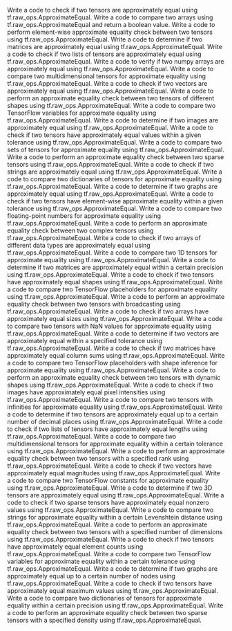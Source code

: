 Write a code to check if two tensors are approximately equal using tf.raw_ops.ApproximateEqual.
Write a code to compare two arrays using tf.raw_ops.ApproximateEqual and return a boolean value.
Write a code to perform element-wise approximate equality check between two tensors using tf.raw_ops.ApproximateEqual.
Write a code to determine if two matrices are approximately equal using tf.raw_ops.ApproximateEqual.
Write a code to check if two lists of tensors are approximately equal using tf.raw_ops.ApproximateEqual.
Write a code to verify if two numpy arrays are approximately equal using tf.raw_ops.ApproximateEqual.
Write a code to compare two multidimensional tensors for approximate equality using tf.raw_ops.ApproximateEqual.
Write a code to check if two vectors are approximately equal using tf.raw_ops.ApproximateEqual.
Write a code to perform an approximate equality check between two tensors of different shapes using tf.raw_ops.ApproximateEqual.
Write a code to compare two TensorFlow variables for approximate equality using tf.raw_ops.ApproximateEqual.
Write a code to determine if two images are approximately equal using tf.raw_ops.ApproximateEqual.
Write a code to check if two tensors have approximately equal values within a given tolerance using tf.raw_ops.ApproximateEqual.
Write a code to compare two sets of tensors for approximate equality using tf.raw_ops.ApproximateEqual.
Write a code to perform an approximate equality check between two sparse tensors using tf.raw_ops.ApproximateEqual.
Write a code to check if two strings are approximately equal using tf.raw_ops.ApproximateEqual.
Write a code to compare two dictionaries of tensors for approximate equality using tf.raw_ops.ApproximateEqual.
Write a code to determine if two graphs are approximately equal using tf.raw_ops.ApproximateEqual.
Write a code to check if two tensors have element-wise approximate equality within a given tolerance using tf.raw_ops.ApproximateEqual.
Write a code to compare two floating-point numbers for approximate equality using tf.raw_ops.ApproximateEqual.
Write a code to perform an approximate equality check between two complex tensors using tf.raw_ops.ApproximateEqual.
Write a code to check if two arrays of different data types are approximately equal using tf.raw_ops.ApproximateEqual.
Write a code to compare two 1D tensors for approximate equality using tf.raw_ops.ApproximateEqual.
Write a code to determine if two matrices are approximately equal within a certain precision using tf.raw_ops.ApproximateEqual.
Write a code to check if two tensors have approximately equal shapes using tf.raw_ops.ApproximateEqual.
Write a code to compare two TensorFlow placeholders for approximate equality using tf.raw_ops.ApproximateEqual.
Write a code to perform an approximate equality check between two tensors with broadcasting using tf.raw_ops.ApproximateEqual.
Write a code to check if two arrays have approximately equal sizes using tf.raw_ops.ApproximateEqual.
Write a code to compare two tensors with NaN values for approximate equality using tf.raw_ops.ApproximateEqual.
Write a code to determine if two vectors are approximately equal within a specified tolerance using tf.raw_ops.ApproximateEqual.
Write a code to check if two matrices have approximately equal column sums using tf.raw_ops.ApproximateEqual.
Write a code to compare two TensorFlow placeholders with shape inference for approximate equality using tf.raw_ops.ApproximateEqual.
Write a code to perform an approximate equality check between two tensors with dynamic shapes using tf.raw_ops.ApproximateEqual.
Write a code to check if two images have approximately equal pixel intensities using tf.raw_ops.ApproximateEqual.
Write a code to compare two tensors with infinities for approximate equality using tf.raw_ops.ApproximateEqual.
Write a code to determine if two tensors are approximately equal up to a certain number of decimal places using tf.raw_ops.ApproximateEqual.
Write a code to check if two lists of tensors have approximately equal lengths using tf.raw_ops.ApproximateEqual.
Write a code to compare two multidimensional tensors for approximate equality within a certain tolerance using tf.raw_ops.ApproximateEqual.
Write a code to perform an approximate equality check between two tensors with a specified rank using tf.raw_ops.ApproximateEqual.
Write a code to check if two vectors have approximately equal magnitudes using tf.raw_ops.ApproximateEqual.
Write a code to compare two TensorFlow constants for approximate equality using tf.raw_ops.ApproximateEqual.
Write a code to determine if two 3D tensors are approximately equal using tf.raw_ops.ApproximateEqual.
Write a code to check if two sparse tensors have approximately equal nonzero values using tf.raw_ops.ApproximateEqual.
Write a code to compare two strings for approximate equality within a certain Levenshtein distance using tf.raw_ops.ApproximateEqual.
Write a code to perform an approximate equality check between two tensors with a specified number of dimensions using tf.raw_ops.ApproximateEqual.
Write a code to check if two tensors have approximately equal element counts using tf.raw_ops.ApproximateEqual.
Write a code to compare two TensorFlow variables for approximate equality within a certain tolerance using tf.raw_ops.ApproximateEqual.
Write a code to determine if two graphs are approximately equal up to a certain number of nodes using tf.raw_ops.ApproximateEqual.
Write a code to check if two tensors have approximately equal maximum values using tf.raw_ops.ApproximateEqual.
Write a code to compare two dictionaries of tensors for approximate equality within a certain precision using tf.raw_ops.ApproximateEqual.
Write a code to perform an approximate equality check between two sparse tensors with a specified density using tf.raw_ops.ApproximateEqual.